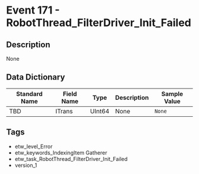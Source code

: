 # Event 171 - RobotThread_FilterDriver_Init_Failed

## Description
None

## Data Dictionary
|Standard Name|Field Name|Type|Description|Sample Value|
|---|---|---|---|---|
|TBD|ITrans|UInt64|None|`None`|

## Tags
* etw_level_Error
* etw_keywords_IndexingItem Gatherer
* etw_task_RobotThread_FilterDriver_Init_Failed
* version_1